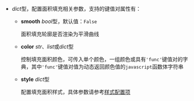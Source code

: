 - **<placeholder>** 

  *dict*型，配置面积填充相关参数，支持的键值对属性有：

  - **smooth** *bool*型，默认值：`False`

    面积填充轮廓是否渲染为平滑曲线

  - **color** *str*、*list*或*dict*型

    控制填充面积颜色，可传入单个颜色，一组颜色或具有`'func'`键值对的字典，其中`'func'`键值对值为动态返回颜色值的`javascript`函数体字符串

  - **style** *dict*型

    配置填充面积样式，具体参数请参考[样式配置项](https://fact.feffery.tech/style)
